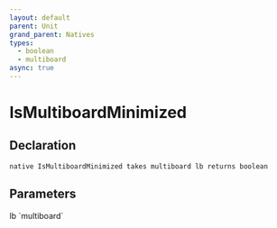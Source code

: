 ```yaml
---
layout: default
parent: Unit
grand_parent: Natives
types:
  - boolean
  - multiboard
async: true
---
```


# IsMultiboardMinimized

## Declaration

```
native IsMultiboardMinimized takes multiboard lb returns boolean
```

## Parameters
<dl>
  <dt>lb `multiboard`</dt>
  <dd></dd>
</dl>